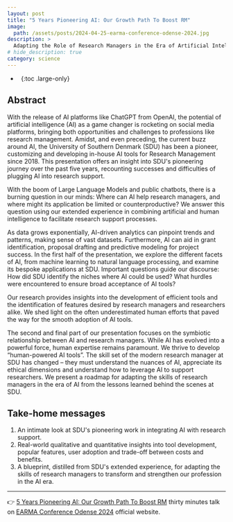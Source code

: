 ```yaml
---
layout: post
title: "5 Years Pioneering AI: Our Growth Path To Boost RM"
image:
  path: /assets/posts/2024-04-25-earma-conference-odense-2024.jpg
description: >
  Adapting the Role of Research Managers in the Era of Artificial Intelligence: Insights from a University customizing and developing in-house AI tools for Research Management since 2018
# hide_description: true
category: science
---
```


- &nbsp;
{:toc .large-only}

<!-- markdownlint-disable MD026 MD033 MD041 -->

## Abstract

With the release of AI platforms like ChatGPT from OpenAI, the potential of artificial intelligence (AI) as a game changer is rocketing on social media platforms, bringing both opportunities and challenges to professions like research management. Amidst, and even preceding, the current buzz around AI, the University of Southern Denmark (SDU) has been a pioneer, customizing and developing in-house AI tools for Research Management since 2018. This presentation offers an insight into SDU's pioneering journey over the past five years, recounting successes and difficulties of plugging AI into research support.

With the boom of Large Language Models and public chatbots, there is a burning question in our minds: Where can AI help research managers, and where might its application be limited or counterproductive? We answer this question using our extended experience in combining artificial and human intelligence to facilitate research support processes.

As data grows exponentially, AI-driven analytics can pinpoint trends and patterns, making sense of vast datasets. Furthermore, AI can aid in grant identification, proposal drafting and predictive modeling for project success. In the first half of the presentation, we explore the different facets of AI, from machine learning to natural language processing, and examine its bespoke applications at SDU. Important questions guide our discourse: How did SDU identify the niches where AI could be used? What hurdles were encountered to ensure broad acceptance of AI tools?

Our research provides insights into the development of efficient tools and the identification of features desired by research managers and researchers alike. We shed light on the often underestimated human efforts that paved the way for the smooth adoption of AI tools.

The second and final part of our presentation focuses on the symbiotic relationship between AI and research managers. While AI has evolved into a powerful force, human expertise remains paramount. We thrive to develop “human-powered AI tools”. The skill set of the modern research manager at SDU has changed – they must understand the nuances of AI, appreciate its ethical dimensions and understand how to leverage AI to support researchers. We present a roadmap for adapting the skills of research managers in the era of AI from the lessons learned behind the scenes at SDU.

## Take-home messages

1. An intimate look at SDU's pioneering work in integrating AI with research support.
2. Real-world qualitative and quantitative insights into tool development, popular features, user adoption and trade-off between costs and benefits.
3. A blueprint, distilled from SDU's extended experience, for adapting the skills of research managers to transform and strengthen our profession in the AI era.

---

:point_right: [5 Years Pioneering AI: Our Growth Path To Boost RM](https://earma.org/abstracts/submission/985/view/ "5 Years Pioneering AI: Our Growth Path To Boost RM") thirty minutes talk on [EARMA Conference Odense 2024](https://earma.org/abstracts/submissions/96/?format=2 "Oral 30 Minutes") official website.

